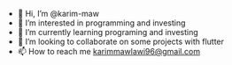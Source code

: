 - 👋 Hi, I’m @karim-maw
- 👀 I’m interested in programming and investing
- 🌱 I’m currently learning programing and investing
- 💞️ I’m looking to collaborate on some projects with flutter
- 📫 How to reach me karimmawlawi96@gmail.com

<!---
karim-maw/karim-maw is a ✨ special ✨ repository because its `README.md` (this file) appears on your GitHub profile.
You can click the Preview link to take a look at your changes.
--->
